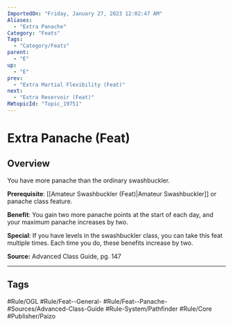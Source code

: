 ```yaml
---
ImportedOn: "Friday, January 27, 2023 12:02:47 AM"
Aliases:
  - "Extra Panache"
Category: "Feats"
Tags:
  - "Category/Feats"
parent:
  - "E"
up:
  - "E"
prev:
  - "Extra Martial Flexibility (Feat)"
next:
  - "Extra Reservoir (Feat)"
RWtopicId: "Topic_19751"
---
```

# Extra Panache (Feat)
## Overview
You have more panache than the ordinary swashbuckler.

**Prerequisite**: [[Amateur Swashbuckler (Feat)|Amateur Swashbuckler]] or panache class feature.

**Benefit**: You gain two more panache points at the start of each day, and your maximum panache increases by two.

**Special**: If you have levels in the swashbuckler class, you can take this feat multiple times. Each time you do, these benefits increase by two.

**Source:** Advanced Class Guide, pg. 147


---
## Tags
#Rule/OGL #Rule/Feat--General- #Rule/Feat--Panache- #Sources/Advanced-Class-Guide #Rule-System/Pathfinder #Rule/Core #Publisher/Paizo

